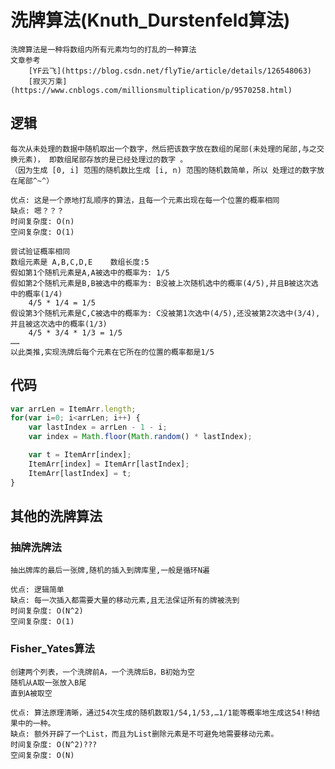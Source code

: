 
# 洗牌算法(Knuth_Durstenfeld算法)
    洗牌算法是一种将数组内所有元素均匀的打乱的一种算法
    文章参考
        [YF云飞](https://blog.csdn.net/flyTie/article/details/126548063)
        [寂灭万乘](https://www.cnblogs.com/millionsmultiplication/p/9570258.html)

## 逻辑
    每次从未处理的数据中随机取出一个数字，然后把该数字放在数组的尾部(未处理的尾部,与之交换元素)， 即数组尾部存放的是已经处理过的数字 。
    （因为生成 [0, i] 范围的随机数比生成 [i, n) 范围的随机数简单，所以 处理过的数字放在尾部^~^）
    
    优点: 这是一个原地打乱顺序的算法，且每一个元素出现在每一个位置的概率相同
    缺点: 嗯？？？
    时间复杂度: O(n)
    空间复杂度: O(1)

    尝试验证概率相同
    数组元素是 A,B,C,D,E    数组长度:5
    假如第1个随机元素是A,A被选中的概率为: 1/5
    假如第2个随机元素是B,B被选中的概率为: B没被上次随机选中的概率(4/5),并且B被这次选中的概率(1/4)
        4/5 * 1/4 = 1/5
    假设第3个随机元素是C,C被选中的概率为: C没被第1次选中(4/5),还没被第2次选中(3/4),并且被这次选中的概率(1/3)
        4/5 * 3/4 * 1/3 = 1/5
    ……
    以此类推,实现洗牌后每个元素在它所在的位置的概率都是1/5



## 代码
``` JavaScript
var arrLen = ItemArr.length;
for(var i=0; i<arrLen; i++) {
    var lastIndex = arrLen - 1 - i;
    var index = Math.floor(Math.random() * lastIndex);

    var t = ItemArr[index];
    ItemArr[index] = ItemArr[lastIndex];
    ItemArr[lastIndex] = t;
}
```

## 其他的洗牌算法

### 抽牌洗牌法
    抽出牌库的最后一张牌,随机的插入到牌库里,一般是循环N遍

    优点: 逻辑简单
    缺点: 每一次插入都需要大量的移动元素,且无法保证所有的牌被洗到
    时间复杂度: O(N^2)
    空间复杂度: O(1)

### Fisher_Yates算法
    创建两个列表，一个洗牌前A，一个洗牌后B，B初始为空
    随机从A取一张放入B尾
    直到A被取空
    
    优点: 算法原理清晰，通过54次生成的随机数取1/54,1/53,…1/1能等概率地生成这54!种结果中的一种。
    缺点: 额外开辟了一个List，而且为List删除元素是不可避免地需要移动元素。
    时间复杂度: O(N^2)???
    空间复杂度: O(N)